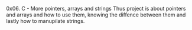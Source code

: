 0x06. C - More pointers, arrays and strings
Thus project is about pointers and arrays and how to use them, knowing the diffence between them and lastly how to manupilate strings.
